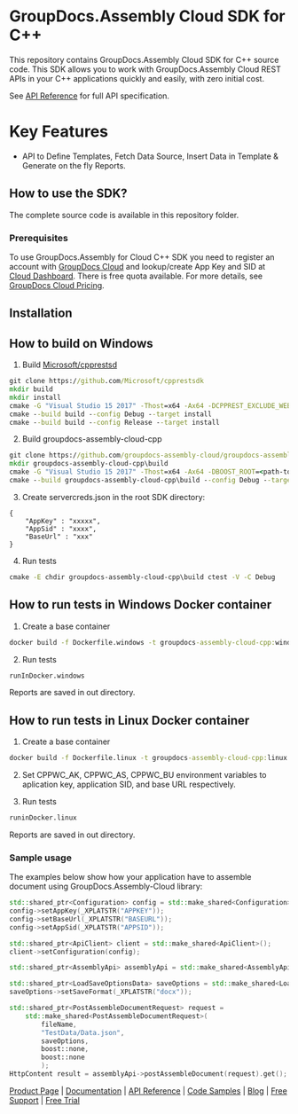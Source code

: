 # GroupDocs.Assembly Cloud SDK for C++
This repository contains GroupDocs.Assembly Cloud SDK for C++ source code. This SDK allows you to work with GroupDocs.Assembly Cloud REST APIs in your C++ applications quickly and easily, with zero initial cost.

See [API Reference](https://apireference.groupdocs.cloud/assembly) for full API specification.

# Key Features
* API to Define Templates, Fetch Data Source, Insert Data in Template & Generate on the fly Reports.

## How to use the SDK?
The complete source code is available in this repository folder.

### Prerequisites

To use GroupDocs.Assembly for Cloud C++ SDK you need to register an account with [GroupDocs Cloud](https://www.groupdocs.cloud/) and lookup/create App Key and SID at [Cloud Dashboard](https://dashboard.groupdocs.cloud/applications). There is free quota available. For more details, see [GroupDocs Cloud Pricing](https://purchase.groupdocs.cloud/pricing).

## Installation
## How to build on Windows

1. Build [Microsoft/cpprestsd](https://github.com/Microsoft/cpprestsdk)
```cmd
git clone https://github.com/Microsoft/cpprestsdk
mkdir build
mkdir install
cmake -G "Visual Studio 15 2017" -Thost=x64 -Ax64 -DCPPREST_EXCLUDE_WEBSOCKETS=ON -DCPPREST_EXCLUDE_COMPRESSION=ON -DCPPREST_EXCLUDE_BROTLI=ON -DBUILD_TESTS=OFF -DBUILD_SAMPLES=OFF -DCMAKE_INSTALL_PREFIX=install\cpprestsdk -S cpprestsdk -B build
cmake --build build --config Debug --target install
cmake --build build --config Release --target install
```

2. Build groupdocs-assembly-cloud-cpp
```cmd
git clone https://github.com/groupdocs-assembly-cloud/groupdocs-assembly-cloud-cpp
mkdir groupdocs-assembly-cloud-cpp\build
cmake -G "Visual Studio 15 2017" -Thost=x64 -Ax64 -DBOOST_ROOT=<path-to-boost> -Dcpprestsdk_ROOT=install\cpprestsdk -S groupdocs-assembly-cloud-cpp -B groupdocs-assembly-cloud-cpp\build
cmake --build groupdocs-assembly-cloud-cpp\build --config Debug --target all_unity
```

3. Create servercreds.json in the root SDK directory:
````
{
	"AppKey" : "xxxxx",
	"AppSid" : "xxxx",
	"BaseUrl" : "xxx" 
}
````

4. Run tests
```cmd
cmake -E chdir groupdocs-assembly-cloud-cpp\build ctest -V -C Debug
```

## How to run tests in Windows Docker container

1. Create a base container
```cmd
docker build -f Dockerfile.windows -t groupdocs-assembly-cloud-cpp:windows .
```

2. Run tests
```cmd
runInDocker.windows
```

Reports are saved in out directory.

## How to run tests in Linux Docker container

1. Create a base container
```cmd
docker build -f Dockerfile.linux -t groupdocs-assembly-cloud-cpp:linux .
```

2. Set CPPWC_AK, CPPWC_AS, CPPWC_BU environment variables to aplication key, application SID, and base URL respectively.

3. Run tests
```cmd
runinDocker.linux
```

Reports are saved in out directory.

### Sample usage

The examples below show how your application have to assemble document using GroupDocs.Assembly-Cloud library:
``` C++
std::shared_ptr<Configuration> config = std::make_shared<Configuration>();
config->setAppKey(_XPLATSTR("APPKEY"));
config->setBaseUrl(_XPLATSTR("BASEURL"));
config->setAppSid(_XPLATSTR("APPSID"));

std::shared_ptr<ApiClient> client = std::make_shared<ApiClient>();
client->setConfiguration(config);

std::shared_ptr<AssemblyApi> assemblyApi = std::make_shared<AssemblyApi>(client)

std::shared_ptr<LoadSaveOptionsData> saveOptions = std::make_shared<LoadSaveOptionsData>();
saveOptions->setSaveFormat(_XPLATSTR("docx"));

std::shared_ptr<PostAssembleDocumentRequest> request = 
    std::make_shared<PostAssembleDocumentRequest>(
        fileName, 
        "TestData/Data.json",
        saveOptions, 
        boost::none,
        boost::none
        );
HttpContent result = assemblyApi->postAssembleDocument(request).get();

```
[Product Page](https://products.groupdocs.cloud/assembly/cpp) | [Documentation](https://docs.groupdocs.cloud/display/assemblycloud/Home) | [API Reference](https://apireference.groupdocs.cloud/assembly/) | [Code Samples](https://github.com/groupdocs-assembly-cloud/groupdocs-assembly-cloud-cpp) | [Blog](https://blog.groupdocs.cloud/category/assembly/) | [Free Support](https://forum.groupdocs.cloud/c/assembly) | [Free Trial](https://dashboard.groupdocs.cloud/applications)